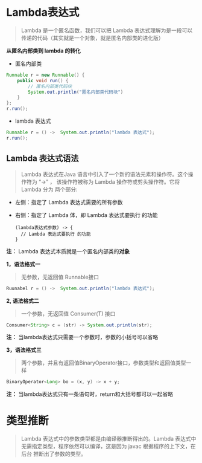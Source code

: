 # Lambda表达式

> Lambda 是一个匿名函数，我们可以把 Lambda 表达式理解为是一段可以传递的代码（其实就是一个对象，就是匿名内部类的进化版）

**从匿名内部类到 lambda 的转化**

* 匿名内部类

```java
Runnable r = new Runnable() {
    public void run() {
		// 匿名内部类代码块
        System.out.println("匿名内部类代码块")
    }
};
r.run();
```

* lambda 表达式

```java
Runnable r = () ->  System.out.println("lambda 表达式");
r.run();
```



## Lambda 表达式语法

> Lambda 表达式在Java 语言中引入了一个新的语法元素和操作符。这个操作符为 “->” ， 该操作符被称为 Lambda 操作符或剪头操作符。它将 Lambda 分为 两个部分:

* 左侧：指定了 Lambda 表达式需要的所有参数 

* 右侧：指定了 Lambda 体，即 Lambda 表达式要执行 的功能

  ```
  (lambda表达式参数) -> {
  	// Lambda 表达式要执行 的功能
  }
  ```

**注：** Lambda 表达式本质就是一个匿名内部类的**对象**



**1，语法格式一**

> 无参数，无返回值 Runnable接口

```java
Ruunabel r = () ->  System.out.println("lambda 表达式");
```



**2,  语法格式二**

> 一个参数，无返回值 Consumer(T) 接口

```java
Consumer<String> c = (str) -> System.out.println(str);
```

**注：** 当lambda表达式只需要一个参数时，参数的小括号可以省略



**3，语法格式三**

> 两个参数，并且有返回值BinaryOperator接口，参数类型和返回值类型一样

```java
BinaryOperator<Long> bo = (x, y) -> x + y;
```

**注：** 当lambda表达式只有一条语句时，return和大括号都可以一起省略



# 类型推断

> Lambda 表达式中的参数类型都是由编译器推断得出的。Lambda 表达式中无需指定类型，程序依然可以编译，这是因为 javac 根据程序的上下文，在后台 推断出了参数的类型。

